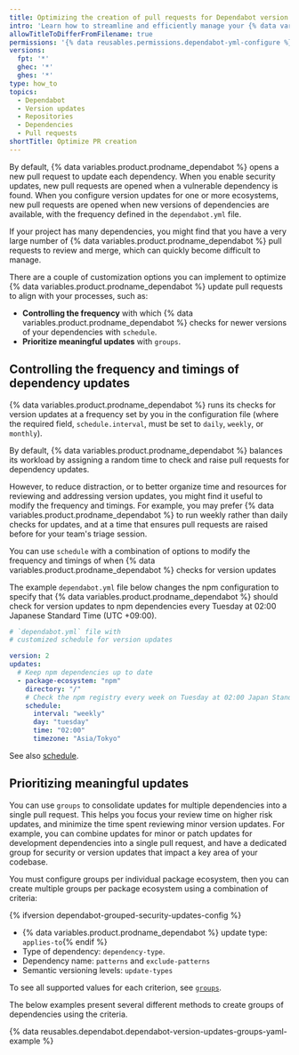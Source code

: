 ```yaml
---
title: Optimizing the creation of pull requests for Dependabot version updates
intro: 'Learn how to streamline and efficiently manage your {% data variables.product.prodname_dependabot %} pull requests.'
allowTitleToDifferFromFilename: true
permissions: '{% data reusables.permissions.dependabot-yml-configure %}'
versions:
  fpt: '*'
  ghec: '*'
  ghes: '*'
type: how_to
topics:
  - Dependabot
  - Version updates
  - Repositories
  - Dependencies
  - Pull requests
shortTitle: Optimize PR creation
---
```


By default, {% data variables.product.prodname_dependabot %} opens a new pull request to update each dependency. When you enable security updates, new pull requests are opened when a vulnerable dependency is found. When you configure version updates for one or more ecosystems, new pull requests are opened when new versions of dependencies are available, with the frequency defined in the `dependabot.yml` file.

If your project has many dependencies, you might find that you have a very large number of {% data variables.product.prodname_dependabot %} pull requests to review and merge, which can quickly become difficult to manage.

There are a couple of customization options you can implement to optimize {% data variables.product.prodname_dependabot %} update pull requests to align with your processes, such as:
* **Controlling the frequency** with which {% data variables.product.prodname_dependabot %} checks for newer versions of your dependencies with `schedule`.
* **Prioritize meaningful updates** with `groups`.

## Controlling the frequency and timings of dependency updates

{% data variables.product.prodname_dependabot %} runs its checks for version updates at a frequency set by you in the configuration file (where the required field, `schedule.interval`, must be set to `daily`, `weekly`, or `monthly`).

By default, {% data variables.product.prodname_dependabot %} balances its workload by assigning a random time to check and raise pull requests for dependency updates.

However, to reduce distraction, or to better organize time and resources for reviewing and addressing version updates, you might find it useful to modify the frequency and timings. For example, you may prefer {% data variables.product.prodname_dependabot %} to run weekly rather than daily checks for updates, and at a time that ensures pull requests are raised before for your team's triage session.

You can use `schedule` with a combination of options to modify the frequency and timings of when {% data variables.product.prodname_dependabot %} checks for version updates

The example `dependabot.yml` file below changes the npm configuration to specify that {% data variables.product.prodname_dependabot %} should check for version updates to npm dependencies every Tuesday at 02:00 Japanese Standard Time (UTC +09:00).

```yaml copy
# `dependabot.yml` file with
# customized schedule for version updates

version: 2
updates:
  # Keep npm dependencies up to date
  - package-ecosystem: "npm"
    directory: "/"
    # Check the npm registry every week on Tuesday at 02:00 Japan Standard Time (UTC +09:00)
    schedule:
      interval: "weekly"
      day: "tuesday"
      time: "02:00"
      timezone: "Asia/Tokyo"
```

See also [schedule](/code-security/dependabot/working-with-dependabot/dependabot-options-reference#schedule-).

## Prioritizing meaningful updates

You can use `groups` to consolidate updates for multiple dependencies into a single pull request. This helps you focus your review time on higher risk updates, and minimize the time spent reviewing minor version updates. For example, you can combine updates for minor or patch updates for development dependencies into a single pull request, and have a dedicated group for security or version updates that impact a key area of your codebase.

You must configure groups per individual package ecosystem, then you can create multiple groups per package ecosystem using a combination of criteria:

{% ifversion dependabot-grouped-security-updates-config %}
* {% data variables.product.prodname_dependabot %} update type: `applies-to`{% endif %}
* Type of dependency: `dependency-type`.
* Dependency name: `patterns` and `exclude-patterns`
* Semantic versioning levels: `update-types`

To see all supported values for each criterion, see [`groups`](/code-security/dependabot/working-with-dependabot/dependabot-options-reference#groups--).

The below examples present several different methods to create groups of dependencies using the criteria.

{% data reusables.dependabot.dependabot-version-updates-groups-yaml-example %}
